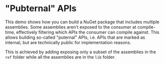# "Pubternal" APIs

This demo shows how you can build a NuGet package that includes multiple
assemblies. Some assemblies aren't exposed to the consumer at compile-time,
effectively filtering which APIs the consumer can compile against. This allows
building so-called "puternal" APIs, i.e. APIs that are marked as
internal, but are technically public for implementation reasons.

This is achieved by adding exposing only a subset of the assemblies in the `ref`
folder while all the assemblies are in the `lib` folder.
